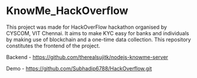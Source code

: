 # KnowMe_HackOverflow
This project was made for HackOverFlow hackathon organised by CYSCOM, VIT Chennai. It aims to make KYC easy for banks and individuals by making use of blockchain and a one-time data collection.
This repository constitutes the frontend of the project.

Backend - https://github.com/therealsujitk/nodejs-knowme-server

Demo - https://github.com/Subhadip6788/HackOverflow.git
